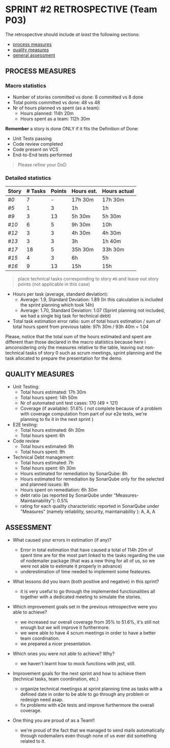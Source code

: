 SPRINT #2 RETROSPECTIVE (Team P03)
=====================================

The retrospective should include _at least_ the following
sections:

- [process measures](#process-measures)
- [quality measures](#quality-measures)
- [general assessment](#assessment)

## PROCESS MEASURES 

### Macro statistics

- Number of stories committed vs done: 8 committed vs 8 done
- Total points committed vs done: 48 vs 48
- Nr of hours planned vs spent (as a team): 
  - Hours planned: 114h 20m
  - Hours spent as a team: 112h 30m

**Remember**  a story is done ONLY if it fits the Definition of Done:
 
- Unit Tests passing
- Code review completed
- Code present on VCS
- End-to-End tests performed

> Please refine your DoD 

### Detailed statistics

| Story | # Tasks | Points | Hours est. | Hours actual |
| ----- | ------- | ------ | ---------- | ------------ |
| _#0_  | 7       | -      | 17h 30m    | 17h 30m      |
| _#5_  | 1       | 3      | 1h         | 1h           |
| _#9_  | 3       | 13     | 5h 30m     | 5h 30m       |
| _#10_ | 6       | 5      | 9h 30m     | 10h          |
| _#12_ | 3       | 3      | 4h 30m     | 4h 30m       |
| _#13_ | 3       | 3      | 3h         | 1h 40m       |
| _#17_ | 18      | 5      | 35h 30m    | 33h 30m      |
| _#15_ | 4       | 3      | 6h         | 5h           |
| _#16_ | 9       | 13     | 15h        | 15h          |

> place technical tasks corresponding to story `#0` and leave out story points (not applicable in this case)

- Hours per task (average, standard deviation):
  - Average: 1.9, Standard Deviation: 1.89 (In this calculation is included the sprint planning which took 14h)
  - Average: 1.70, Standard Deviation: 1.07 (Sprint planning not included, we had a single big task for technical debt)
- Total task estimation error ratio: sum of total hours estimation / sum of total hours spent from previous table: 97h 30m / 93h 40m = 1.04

Please, notice that the total sum of the hours estimated and spent are different than those declared in the macro statistics because here i amconsidering only the measures relative to the table, leaving out non-technical tasks of story 0 such as scrum meetings, sprint planning and the task allocated to prepare the presentation for the demo.

  
## QUALITY MEASURES

- Unit Testing:
  - Total hours estimated: 17h 30m
  - Total hours spent: 14h 50m
  - Nr of automated unit test cases: 170 (49 + 121)
  - Coverage (if available): 51.6% ( not complete because of a problem with coverage computation from part of our e2e tests, we're planning to fix it in the next sprint )
- E2E testing:
  - Total hours estimated: 6h 30m
  - Total hours spent: 6h
- Code review 
  - Total hours estimated: 9h
  - Total hours spent: 9h
- Technical Debt management:
  - Total hours estimated: 7h
  - Total hours spent: 6h 30m
  - Hours estimated for remediation by SonarQube: 8h
  - Hours estimated for remediation by SonarQube only for the selected and planned issues: 8h 
  - Hours spent on remediation: 6h 30m 
  - debt ratio (as reported by SonarQube under "Measures-Maintainability"): 0.5%
  - rating for each quality characteristic reported in SonarQube under "Measures" (namely reliability, security, maintainability ): A, A, A
  


## ASSESSMENT

- What caused your errors in estimation (if any)? 
  - Error in total estimation that have caused a total of 114h 20m of spent time are for the most part linked to the tasks regarding the use of nodemailer package (that was a new thing for all of us, so we were not able to estimate it properly in advance)
  - underestimation of time needed to implement some feateures.

- What lessons did you learn (both positive and negative) in this sprint?
  - it is very useful to go through the implemented functionalities all together with a dedicated meeting to simulate the stories.

- Which improvement goals set in the previous retrospective were you able to achieve?
  - we increased our overall coverage from 35% to 51.6%, it's still not enough but we will improve it furthermore.
  - we were able to have 4 scrum meetings in order to have a better team coordination.
  - we prepared a nicer presentation.
  
- Which ones you were not able to achieve? Why?
  - we haven't learnt how to mock functions with jest, still.

- Improvement goals for the next sprint and how to achieve them (technical tasks, team coordination, etc.)
  - organize technical meetingss at sprint planning time as tasks with a defined date in order to be able to go through any problem or redesign need asap.
  - fix problems with e2e tests and improve furthermore the overall coverage.

- One thing you are proud of as a Team!!
  - we're proud of the fact that we managed to send mails automatically through nodemailers even though none of us ever did something related to it.

